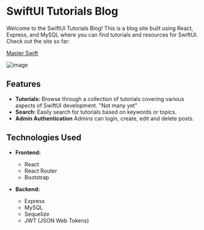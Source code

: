 # SwiftUI Tutorials Blog

Welcome to the SwiftUI Tutorials Blog! This is a blog site built using React, Express, and MySQL where you can find tutorials and resources for SwiftUI. Check out the site so far:

[Master Swift](https://masterswift.netlify.app)

![image](https://github.com/LukeT2340/Blog/assets/83848772/08a6154c-6884-4f4e-b5bd-07c888afea22)

## Features

- **Tutorials:** Browse through a collection of tutorials covering various aspects of SwiftUI development. "Not many yet"
- **Search:** Easily search for tutorials based on keywords or topics.
- **Admin Authentication** Admins can login, create, edit and delete posts.

## Technologies Used

- **Frontend:**
  - React
  - React Router
  - Bootstrap

- **Backend:**
  - Express
  - MySQL
  - Sequelize
  - JWT (JSON Web Tokens)
